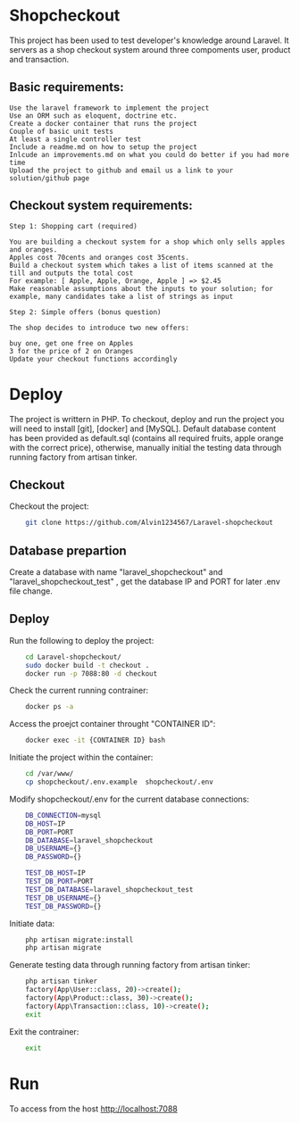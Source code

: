 # Shopcheckout

This project has been used to test developer's knowledge around Laravel. It servers as a shop checkout system around three compoments user, product and transaction. 

## Basic requirements:

    Use the laravel framework to implement the project
    Use an ORM such as eloquent, doctrine etc.
    Create a docker container that runs the project
    Couple of basic unit tests
    At least a single controller test
    Include a readme.md on how to setup the project
    Inlcude an improvements.md on what you could do better if you had more time
    Upload the project to github and email us a link to your solution/github page

## Checkout system requirements:

    Step 1: Shopping cart (required)

    You are building a checkout system for a shop which only sells apples and oranges.
    Apples cost 70cents and oranges cost 35cents.
    Build a checkout system which takes a list of items scanned at the till and outputs the total cost
    For example: [ Apple, Apple, Orange, Apple ] => $2.45
    Make reasonable assumptions about the inputs to your solution; for example, many candidates take a list of strings as input

    Step 2: Simple offers (bonus question)

    The shop decides to introduce two new offers:

    buy one, get one free on Apples
    3 for the price of 2 on Oranges
    Update your checkout functions accordingly

# Deploy

The project is writtern in PHP. To checkout, deploy and run the project you will need to install [git], [docker] and [MySQL]. Default database content has been provided as default.sql (contains all required fruits, apple orange with the correct price), otherwise, manually initial the testing data through running factory from artisan tinker.

## Checkout

Checkout the project:

```bash
    git clone https://github.com/Alvin1234567/Laravel-shopcheckout
```

## Database prepartion

Create a database with name "laravel_shopcheckout" and "laravel_shopcheckout_test" , get the database IP and PORT for later .env file change.

## Deploy

Run the following to deploy the project:
```bash
    cd Laravel-shopcheckout/
    sudo docker build -t checkout .
    docker run -p 7088:80 -d checkout
```

Check the current running contrainer:
```bash
    docker ps -a
```

Access the proejct container throught "CONTAINER ID":
```bash
    docker exec -it {CONTAINER ID} bash
```

Initiate the project within the container:
```bash
    cd /var/www/
    cp shopcheckout/.env.example  shopcheckout/.env
```

Modify shopcheckout/.env for the current database connections:
```bash
    DB_CONNECTION=mysql
    DB_HOST=IP
    DB_PORT=PORT
    DB_DATABASE=laravel_shopcheckout
    DB_USERNAME={}
    DB_PASSWORD={}

    TEST_DB_HOST=IP
    TEST_DB_PORT=PORT
    TEST_DB_DATABASE=laravel_shopcheckout_test
    TEST_DB_USERNAME={}
    TEST_DB_PASSWORD={}
```

Initiate data:
```bash
    php artisan migrate:install
    php artisan migrate
```
Generate testing data through running factory from artisan tinker:
```bash
    php artisan tinker
    factory(App\User::class, 20)->create();
    factory(App\Product::class, 30)->create();
    factory(App\Transaction::class, 10)->create();
    exit
```

Exit the contrainer:
```bash
    exit
```

# Run

To access from the host [http://localhost:7088](http://localhost:7088)
